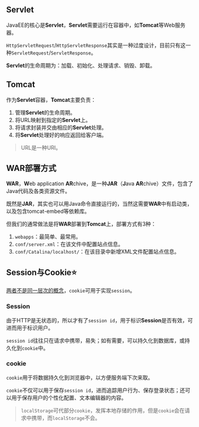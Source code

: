 ## Servlet

JavaEE的核心是**Servlet**，**Servlet**需要运行在容器中，如**Tomcat**等Web服务器。

`HttpServletRequest`/`HttpServletResponse`其实是一种过度设计，目前只有这一种`ServletRequest`/`ServletResponse`。

**Servlet**的生命周期为：加载、初始化、处理请求、销毁、卸载。



## Tomcat

作为**Servlet**容器，**Tomcat**主要负责：

1. 管理**Servlet**的生命周期。
2. 将URL映射到指定的**Servlet**上。
3. 将请求封装并交由相应的**Servlet**处理。
4. 将**Servlet**处理好的响应返回给客户端。

> URL是一种URI。




## WAR部署方式

**WAR**，**W**eb application **AR**chive，是一种**JAR**（**J**ava **AR**chive）文件，包含了Java代码及各类资源文件。

既然是**JAR**，其实也可以用Java命令直接运行的，当然这需要**WAR**中有启动类，以及包含tomcat-embed等依赖库。

但我们的通常做法是将**WAR**部署到**Tomcat**上，部署方式有3种：

1. `webapps`：最简单、最常用。
2. `conf/server.xml`：在该文件中配置站点信息。
3. `conf/Catalina/localhost/`：在该目录中新增XML文件配置站点信息。



## Session与Cookie⭐

[两者不是同一层次的概念](https://www.zhihu.com/question/19786827/answer/84540780)，`cookie`可用于实现`session`。

### Session

由于HTTP是无状态的，所以才有了`session id`，用于标识**Session**是否有效，可进而用于标识用户。

`session id`往往只在请求中携带，易失；如有需要，可以持久化到数据库，或持久化到`cookie`中。

### cookie

`cookie`用于将数据持久化到浏览器中，以方便服务端下次来取。

`cookie`不仅可以用于保存`session id`，进而追踪用户行为、保存登录状态；还可以用于保存用户的个性化配置、文本编辑器的内容。

> `localStorage`可代部分`cookie`，发挥本地存储的作用，但是`cookie`会在请求中携带，而`localStorage`不会。

